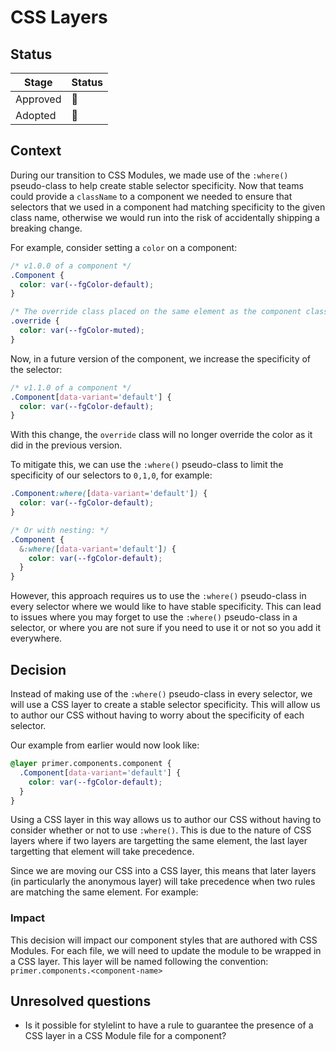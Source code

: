 # CSS Layers

## Status

| Stage    | Status |
| -------- | ------ |
| Approved | 🚧     |
| Adopted  | 🚧     |

## Context

During our transition to CSS Modules, we made use of the `:where()` pseudo-class
to help create stable selector specificity. Now that teams could provide a
`className` to a component we needed to ensure that selectors that we used in a
component had matching specificity to the given class name, otherwise we would
run into the risk of accidentally shipping a breaking change.

For example, consider setting a `color` on a component:

```css
/* v1.0.0 of a component */
.Component {
  color: var(--fgColor-default);
}

/* The override class placed on the same element as the component class */
.override {
  color: var(--fgColor-muted);
}
```

Now, in a future version of the component, we increase the specificity of the
selector:

```css
/* v1.1.0 of a component */
.Component[data-variant='default'] {
  color: var(--fgColor-default);
}
```

With this change, the `override` class will no longer override the color as it
did in the previous version.

To mitigate this, we can use the `:where()` pseudo-class to limit the
specificity of our selectors to `0,1,0`, for example:

```css
.Component:where([data-variant='default']) {
  color: var(--fgColor-default);
}

/* Or with nesting: */
.Component {
  &:where([data-variant='default']) {
    color: var(--fgColor-default);
  }
}
```

However, this approach requires us to use the `:where()` pseudo-class in every
selector where we would like to have stable specificity. This can lead to issues
where you may forget to use the `:where()` pseudo-class in a selector, or where
you are not sure if you need to use it or not so you add it everywhere.

## Decision

Instead of making use of the `:where()` pseudo-class in every selector, we will
use a CSS layer to create a stable selector specificity. This will allow us to
author our CSS without having to worry about the specificity of each selector.

Our example from earlier would now look like:

```css
@layer primer.components.component {
  .Component[data-variant='default'] {
    color: var(--fgColor-default);
  }
}
```

Using a CSS layer in this way allows us to author our CSS without having to
consider whether or not to use `:where()`. This is due to the nature of CSS
layers where if two layers are targetting the same element, the last layer
targetting that element will take precedence.

Since we are moving our CSS into a CSS layer, this means that later layers (in
particularly the anonymous layer) will take precedence when two rules are
matching the same element. For example:

### Impact

This decision will impact our component styles that are authored with CSS
Modules. For each file, we will need to update the module to be wrapped in a CSS
layer. This layer will be named following the convention:
`primer.components.<component-name>`

## Unresolved questions

- Is it possible for stylelint to have a rule to guarantee the presence of a CSS
  layer in a CSS Module file for a component?
